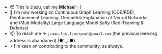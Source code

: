 <!-- ### <img src="https://media.giphy.com/media/hvRJCLFzcasrR4ia7z/giphy.gif" width="5px"> Non Terrae Plus Ultra! -->

<!-- <img width="30%" align="right" alt="Github" src="https://raw.githubusercontent.com/rishab-sharma/rishab-sharma/main/image.svg" /> -->
<!-- 
[![Github](https://img.shields.io/badge/-Github-330c83?style=flat&logo=Github&logoColor=white)](https://github.com/ljxw88)
[![Linkedin](https://img.shields.io/badge/-LinkedIn-330c83?style=flat&logo=Linkedin&logoColor=white)](https://www.linkedin.com/in/jiaxu-liu-a000b619a/) -->
<!-- [![Twitter](https://img.shields.io/badge/-Twitter-330c83?style=flat&logo=Twitter&logoColor=white)](https://twitter.com/rodinc_code) -->
<!-- [![Instagram](https://img.shields.io/badge/-Instagram-330c83?style=flat&labelColor=330c83&logo=instagram&logoColor=white)](https://www.instagram.com/rodin_code/) -->
<!-- [![Gmail](https://img.shields.io/badge/-Gmail-330c83?style=flat&logo=Gmail&logoColor=white)](jiaxu.liu@ieee.com) -->
- 😈 This is Jiaxu, call me **Michael** :-)
- 🔭 I’m now working on Continuous Graph Learning (ODE/PDE), Reinforcement Learning, Geometric Explanation of Neural Networks, and (Muti-Modality) Large Language Model Safty (Red-Teaming & Defense)
- 📫 To reach me -> ``jiaxu.liu.liverpool@gmail.com`` (the previous ieee.org address is abandoned) (●'◡'●).
- ⚡ I'm keen on contributing to the community, as always.

<!-- ![ljxw88's github stats](https://github-readme-stats.vercel.app/api?username=ljxw88&show_icons=true&theme=solarized-light) -->
